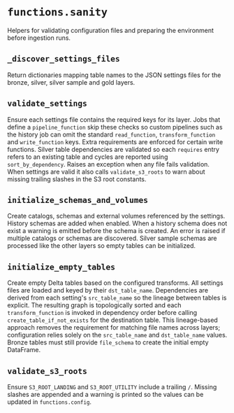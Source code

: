 # `functions.sanity`

Helpers for validating configuration files and preparing the environment
before ingestion runs.

## `_discover_settings_files`

Return dictionaries mapping table names to the JSON settings files for
the bronze, silver, silver sample and gold layers.

## `validate_settings`

Ensure each settings file contains the required keys for its layer.
Jobs that define a `pipeline_function` skip these checks so custom
pipelines such as the history job can omit the standard
`read_function`, `transform_function` and `write_function` keys.
Extra requirements are enforced for certain write functions. Silver table
dependencies are validated so each `requires` entry refers to an existing
table and cycles are reported using `sort_by_dependency`. Raises an
exception when any file fails validation. When settings are valid it also
calls `validate_s3_roots` to warn about missing trailing slashes in the
S3 root constants.

## `initialize_schemas_and_volumes`

Create catalogs, schemas and external volumes referenced by the settings.
History schemas are added when enabled. When a history schema does not exist a
warning is emitted before the schema is created. An error is raised if multiple
catalogs or schemas are discovered. Silver sample schemas are processed like
the other layers so empty tables can be initialized.

## `initialize_empty_tables`

Create empty Delta tables based on the configured transforms. All settings
files are loaded and keyed by their ``dst_table_name``. Dependencies are
derived from each setting's ``src_table_name`` so the lineage between tables
is explicit. The resulting graph is topologically sorted and each
``transform_function`` is invoked in dependency order before calling
``create_table_if_not_exists`` for the destination table. This lineage-based
approach removes the requirement for matching file names across layers;
configuration relies solely on the ``src_table_name`` and ``dst_table_name``
values. Bronze tables must still provide ``file_schema`` to create the
initial empty DataFrame.

## `validate_s3_roots`

Ensure ``S3_ROOT_LANDING`` and ``S3_ROOT_UTILITY`` include a trailing
``/``. Missing slashes are appended and a warning is printed so the
values can be updated in ``functions.config``.

